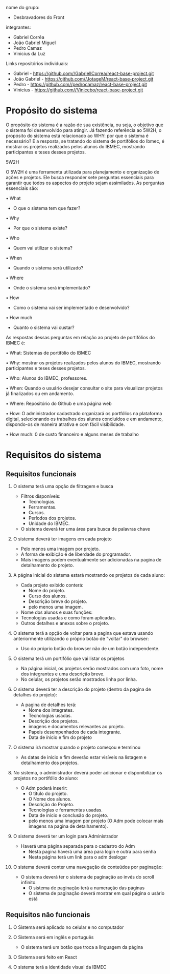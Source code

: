 nome do grupo:
- Desbravadores do Front

integrantes:
- Gabriel Corrêa 
- João Gabriel Miguel
- Pedro Camaz
- Vinicius da Luz


Links repositórios individuais:
- Gabriel - https://github.com//GabriellCorrea/react-base-project.git
- João Gabriel - https://github.com//JotageM/react-base-project.git
- Pedro - https://github.com//pedrocamaz/react-base-project.git 
- Vinicius - https://github.com//Vinicebo/react-base-project.git




# Propósito do sistema

O propósito do sistema é a razão de sua existência, ou seja, o objetivo que o sistema foi desenvolvido para atingir. Já fazendo referência ao 5W2H, o propósito do sistema está relacionado ao WHY: por que o sistema é necessário?  E a resposta, se tratando do sistema de portifólios do Ibmec, é mostrar os projetos realizados pelos alunos do IBMEC, mostrando participantes e teses desses projetos.


5W2H

O 5W2H é uma ferramenta utilizada para planejamento e organização de ações e projetos. Ele busca responder sete perguntas essenciais para garantir que todos os aspectos do projeto sejam assimilados. As perguntas essenciais são:

•	What 
- O que o sistema tem que fazer?

•	Why
- Por que o sistema existe?

•	Who 
- Quem vai utilizar o sistema?

•	When
- Quando o sistema será utilizado? 

•	Where
- Onde o sistema será implementado?

•	How
- Como o sistema vai ser implementado e desenvolvido?

•	How much
- Quanto o sistema vai custar?


As respostas dessas perguntas em relação ao projeto de portifólios do IBMEC é:

•	What: Sistemas de portifólio do IBMEC

•	Why: mostrar os projetos realizados pelos alunos do IBMEC, mostrando participantes e teses desses projetos.

•	Who: Alunos do IBMEC, professores.

•	When: Quando o usuário desejar consultar o site para visualizar projetos já finalizados ou em andamento.

•	Where: Repositório do Github e uma página web

•	How: O administrador cadastrado organizará os portfólios na plataforma digital, selecionando os trabalhos dos alunos concluídos e em andamento, dispondo-os de maneira atrativa e com fácil visibilidade.


•	How much: 0 de custo financeiro e alguns meses de trabalho


# Requisitos do sistema


## Requisitos funcionais
   
1. O sistema terá uma opção de filtragem e busca
   - Filtros disponíveis:
     - Tecnologias.
     - Ferramentas.
     - Cursos.
     - Períodos dos projetos.
     - Unidade do IBMEC.
   - O sistema deverá ter uma área para busca de palavras chave
   
2. O sistema deverá ter imagens em cada projeto
   - Pelo menos uma imagem por projeto.
   - A forma de exibição é de liberdade do programador.
   - Mais imagens podem eventualmente ser adicionadas na pagina de detalhamento do projeto.
    
3. A página inicial do sistema estará mostrando os projetos de cada aluno:
   - Cada projeto exibido conterá:
     - Nome do projeto.
     - Curso dos alunos.
     - Descrição breve do projeto.
     - pelo menos uma imagem.
   - Nome dos alunos e suas funções:
   - Tecnologias usadas e como foram aplicadas.
   - Outros detalhes e anexos sobre o projeto.
   
4. O sistema terá a opção de voltar para a pagina que estava usando anteriormente utilizando o próprio botão de "voltar" do browser:
   - Uso do próprio botão do browser não de um botão independente.

5. O sistema terá um portifólio que vai listar os projetos
   - Na página inicial, os projetos serão mostrados com uma foto, nome dos integrantes e uma descrição breve.
   - No celular, os projetos serão mostrados linha por linha.

6. O sistema deverá ter a descrição do projeto (dentro da pagina de detalhes do projeto):
   - A pagina de detalhes terá:
     - Nome dos integrates.
     - Tecnologias usadas.
     - Descrição dos projetos.
     - imagens e documentos relevantes ao projeto.
     - Papeis desempenhados de cada integrante.
     - Data de ínicio e fim do projeto
   
7. O sistema irá mostrar quando o projeto começou e terminou
    - As datas de início e fim deverão estar visíveis na listagem e detalhamento dos projetos.
    
8. No sistema, o administrador deverá poder adicionar e disponibilizar os projetos no portifólio do aluno:
    - O Adm poderá inserir:
      - O título do projeto.
      - O Nome dos alunos.
      - Descrição do Projeto.
      - Tecnologias e ferramentas usadas.
      - Data de início e conclusão do projeto.
      - pelo menos uma imagem por projeto (O Adm pode colocar mais imagens na pagina de detalhamento).
          
9. O sistema deverá ter um login para Administrador
    - Haverá uma página separada para o cadastro do Adm
      - Nesta pagina haverá uma área para login e outra para senha
      - Nesta página terá um link para o adm deslogar 

10. O sistema deverá conter uma navegação de conteúdos por paginação:
    - O sistema deverá ter o sistema de paginação ao invés do scroll infinito.
      - O sistema de paginação terá a numeração das páginas
      - O sistema de paginação deverá mostrar em qual página o usário está
    
## Requisitos não funcionais

1. O Sistema será aplicado no celular e no computador

2. O Sistema será em inglês e português
   - O sistema terá um botão que troca a linguagem da página

3. O Sistema será feito em React

4. O sistema terá a identidade visual da IBMEC



